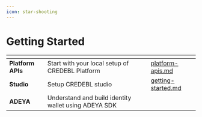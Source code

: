 ```yaml
---
icon: star-shooting
---
```


# Getting Started

<table data-view="cards"><thead><tr><th></th><th></th><th></th><th data-hidden data-card-target data-type="content-ref"></th></tr></thead><tbody><tr><td><strong>Platform APIs</strong></td><td>Start with your local setup of CREDEBL Platform </td><td></td><td><a href="../references/platform-apis.md">platform-apis.md</a></td></tr><tr><td><strong>Studio</strong></td><td>Setup CREDEBL studio</td><td></td><td><a href="getting-started.md">getting-started.md</a></td></tr><tr><td><strong>ADEYA</strong></td><td>Understand and build identity wallet using ADEYA SDK</td><td></td><td></td></tr></tbody></table>

